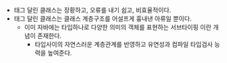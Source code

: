 * 태그 달린 클래스는 장황하고, 오류를 내기 쉽고, 비효율적이다.
* 태그 달린 클래스는 클래스 계층구조를 어설프게 흉내낸 아류일 뿐이다.
  * 이미 자바에는 타입하나로 다양한 의미의 객체를 표현하는 서브타이핑 이란 개념이 존재한다.
    * 타입사이의 자연스러운 계층관계를 반영하고 유연성과 컴파일 타입검사 능력을 높여준다.
